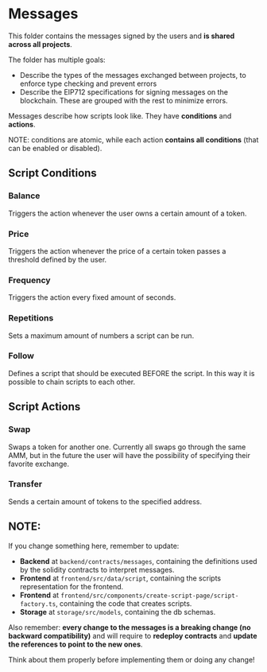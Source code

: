 # Messages

This folder contains the messages signed by the users and **is shared across all projects**.

The folder has multiple goals:
- Describe the types of the messages exchanged between projects, to enforce type checking and prevent errors
- Describe the EIP712 specifications for signing messages on the blockchain. These are grouped with the rest to minimize errors.

Messages describe how scripts look like. They have **conditions** and **actions**.

NOTE: conditions are atomic, while each action **contains all conditions** (that can be enabled or disabled).


## Script Conditions

### Balance

Triggers the action whenever the user owns a certain amount of a token.

### Price

Triggers the action whenever the price of a certain token passes a threshold defined by the user.

### Frequency

Triggers the action every fixed amount of seconds.

### Repetitions

Sets a maximum amount of numbers a script can be run.

### Follow

Defines a script that should be executed BEFORE the script. In this way it is possible to chain scripts to each other.


## Script Actions

### Swap

Swaps a token for another one.
Currently all swaps go through the same AMM, but in the future the user will have the possibility of specifying their favorite exchange.

### Transfer

Sends a certain amount of tokens to the specified address.


## NOTE:

If you change something here, remember to update:

 - **Backend** at `backend/contracts/messages`, containing the definitions used by the solidity contracts to interpret messages.
 - **Frontend** at `frontend/src/data/script`, containing the scripts representation for the frontend.
 - **Frontend** at `frontend/src/components/create-script-page/script-factory.ts`, containing the code that creates scripts.
 - **Storage** at `storage/src/models`, containing the db schemas.

Also remember: **every change to the messages is a breaking change (no backward compatibility)** and will require to **redeploy contracts** and **update the references to point to the new ones**.

Think about them properly before implementing them or doing any change!
